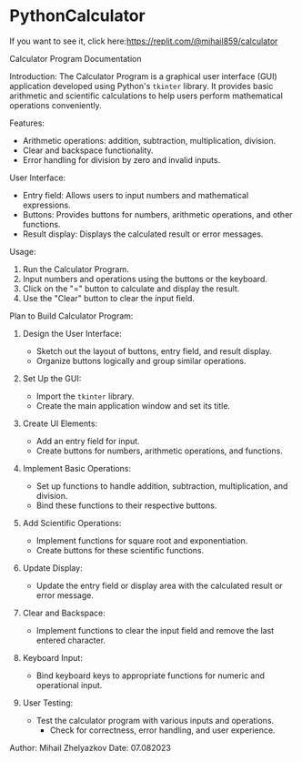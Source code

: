 # PythonCalculator
If you want to see it, click here:https://replit.com/@mihail859/calculator

Calculator Program Documentation

Introduction:
The Calculator Program is a graphical user interface (GUI) application developed using Python's `tkinter` library. It provides basic arithmetic and scientific calculations to help users perform mathematical operations conveniently.

Features:
- Arithmetic operations: addition, subtraction, multiplication, division.
- Clear and backspace functionality.
- Error handling for division by zero and invalid inputs.

User Interface:
- Entry field: Allows users to input numbers and mathematical expressions.
- Buttons: Provides buttons for numbers, arithmetic operations, and other functions.
- Result display: Displays the calculated result or error messages.

Usage:
1. Run the Calculator Program.
2. Input numbers and operations using the buttons or the keyboard.
3. Click on the "=" button to calculate and display the result.
4. Use the "Clear" button to clear the input field.

Plan to Build Calculator Program:
1. Design the User Interface:
   - Sketch out the layout of buttons, entry field, and result display.
   - Organize buttons logically and group similar operations.

2. Set Up the GUI:
   - Import the `tkinter` library.
   - Create the main application window and set its title.

3. Create UI Elements:
   - Add an entry field for input.
   - Create buttons for numbers, arithmetic operations, and functions.

4. Implement Basic Operations:
   - Set up functions to handle addition, subtraction, multiplication, and division.
   - Bind these functions to their respective buttons.

5. Add Scientific Operations:
   - Implement functions for square root and exponentiation.
   - Create buttons for these scientific functions.

7. Update Display:
   - Update the entry field or display area with the calculated result or error message.

8. Clear and Backspace:
   - Implement functions to clear the input field and remove the last entered character.

9. Keyboard Input:
   - Bind keyboard keys to appropriate functions for numeric and operational input.

10. User Testing:
  	- Test the calculator program with various inputs and operations.
    	- Check for correctness, error handling, and user experience.

Author:  Mihail Zhelyazkov
Date: 07.082023



